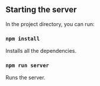 ## Starting the server

In the project directory, you can run:

### `npm install`

Installs all the dependencies.

### `npm run server`

Runs the server.

